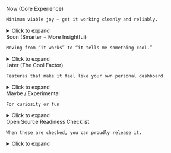 Now (Core Experience)

    Minimum viable joy — get it working cleanly and reliably.

<details> <summary>Click to expand</summary>

X Login & authenticate via .env

X Fetch profile info (followers/follows)

X Iterate through followers and check activity

Improve error handling (timeouts, 404s, deleted accounts)

Add SQLite database for local snapshot storage

    Table: snapshots(date, follower_count, active_followers, total_followers)

    CLI flag: --snapshot to take and save a snapshot

Goal: a simple script that runs once a day and reports current stats.
</details>
Soon (Smarter + More Insightful)

    Moving from “it works” to “it tells me something cool.”

<details> <summary>Click to expand</summary>

Follow/Unfollow tracking between snapshots

Compare DIDs between days

Pretty CLI diff:

    + @newfriend.bsky.social  
    - @ghostaccount.bsky.social

Mutuals detection

    “Show me mutuals only” option

Activity scoring

    Track how many followers are dormant (>90 days no posts)

Simple visualization

Tiny CLI graphs (ASCII bars or sparkline style)

        Optional matplotlib chart output

Goal: actionable insight and personality.
</details>
Later (The Cool Factor)

    Features that make it feel like your own personal dashboard.

<details> <summary>Click to expand</summary>

Manual tagging for accounts (friend, artist, bot, etc.)

Query system:

“Show dormant mutuals”

    “Show artists inactive >30 days”

Local caching of follower data

Automatic daily/weekly snapshots

Minimal Flask web UI (local-only)

Graphs of follower and activity trends

        Interactive filtering

Goal: it feels alive — not just a script but a cozy local tool.
</details>
Maybe / Experimental

    For curiosity or fun
<details> <summary>Click to expand</summary>

Engagement trend prediction (moving averages)

Batch operations (follows/unfollows — carefully)

Hybrid Python + Rust experiments

Data export to CSV/JSON

    “Ghost follower” finder (never interacts)

</details>
Open Source Readiness Checklist

    When these are checked, you can proudly release it.

<details> <summary>Click to expand</summary>

Folder structure: bsky_manager/, main.py, utils/, etc.

.env.example template for others

README.md with setup and usage

requirements.txt with dependencies

Graceful error handling

    Optional fake/demo data for testing

</details>